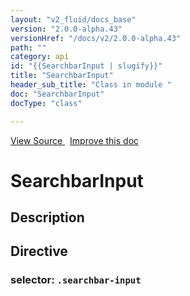 ```yaml
---
layout: "v2_fluid/docs_base"
version: "2.0.0-alpha.43"
versionHref: "/docs/v2/2.0.0-alpha.43"
path: ""
category: api
id: "{{SearchbarInput | slugify}}"
title: "SearchbarInput"
header_sub_title: "Class in module "
doc: "SearchbarInput"
docType: "class"

---
```





<div class="improve-docs">
<a href='http://github.com/driftyco/ionic2/tree/master/ionic/components/searchbar/searchbar.ts#L160'>
View Source
</a>
&nbsp;
<a href='http://github.com/driftyco/ionic2/edit/master/ionic/components/searchbar/searchbar.ts#L160'>
Improve this doc
</a>
</div>





<h1 class="api-title">


SearchbarInput






</h1>






<!-- description -->
<h2>Description</h2>



<h2>Directive</h2>
<h3>selector: <code>.searchbar-input</code></h3>
<!-- @usage tag -->


<!-- @property tags -->


<!-- methods on the class --><!-- related link --><!-- end content block -->


<!-- end body block -->

